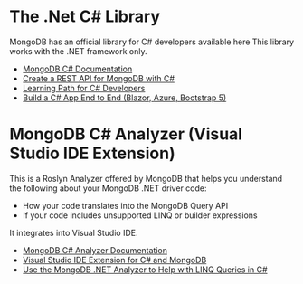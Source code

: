 # The .Net C# Library
MongoDB has an official library for C# developers available here
This library works with the .NET framework only.

* [MongoDB C# Documentation](https://www.mongodb.com/docs/drivers/csharp/)
* [Create a REST API for MongoDB with C#](https://www.mongodb.com/developer/languages/csharp/create-restful-api-dotnet-core-mongodb/)
* [Learning Path for C# Developers](https://learn.mongodb.com/)
* [Build a C# App End to End (Blazor, Azure, Bootstrap 5)](https://www.youtube.com/watch?v=eEyAKk4NeSg)

# MongoDB C# Analyzer (Visual Studio IDE Extension)
This is a Roslyn Analyzer offered by MongoDB that helps you understand the following about your MongoDB .NET driver code:

- How your code translates into the MongoDB Query API
- If your code includes unsupported LINQ or builder expressions

It integrates into Visual Studio IDE.

* [MongoDB C# Analyzer Documentation](https://www.mongodb.com/docs/mongodb-analyzer/current/)
* [Visual Studio IDE Extension for C# and MongoDB](https://dev.to/mongodb/net-analyzer-for-mongodb-2dob)
* [Use the MongoDB .NET Analyzer to Help with LINQ Queries in C#](https://www.youtube.com/watch?v=4GGgm07NidY)